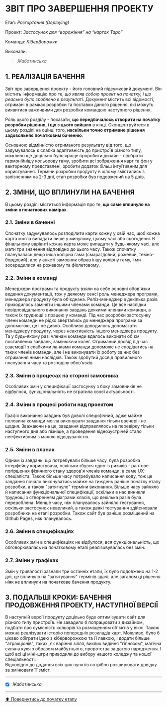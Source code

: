 ﻿# ЗВІТ ПРО ЗАВЕРШЕННЯ ПРОЕКТУ

Етап: *Розгортання (Deploying)*

Проект: *Застосунок для “ворожіння” на “картах Таро”*

Команда: *КіберВорожки*

Виконали:
>*Жаботинська*

##  **1. РЕАЛІЗАЦІЯ БАЧЕННЯ**

Звіт про завершення проекту - його головний підсумковий документ. Він містить інформацію про те, *що являв собою проект на початку, і що реально було зроблено в результаті*. Документ містить всі відомості, отримані в рамках розробки та поставки даного рішення, які можуть виявитися важливими для розробки командою наступного рішення. 

Роль цього розділу - показати, **що передбачалось створити на початку розробки рішення, і що з цього вийшло** в кінці. Сконцентруйтеся в цьому розділі на оцінці того, **наскільки точно отримане рішення задовольняє початковим баченню**.

Основною відмінністю отриманого результату від того, що задумувалось є слабка адаптивність до пристроїв різного типу, можливо ще доцільно було краще проробити дизайн - підібрати гармонійнішу кольорову гаму, зробити всі зображення карт та фон у векторному представлені, зробити додаток більш інтуїтивним для користування. Терміни розробки продукту в цілому змістились з запізненням на 2-3 дні, етап розробки був подовжений на 5 днів. 

##  **2. ЗМІНИ, ЩО ВПЛИНУЛИ НА БАЧЕННЯ**
В цьому розділі міститься інформація про те, **що саме вплинуло на зміни в початкових намірах**. 

### **2.1. Зміни в баченні**

Спочатку задумувалось розподілити карти кожну у свій час, щоб кожна карта могла випадати лише у минулому, цьому часі або сьогоденні. В фінальному варіанті кожна карта може випадати у будь-якому часі, але мати три значення відповідно до цього часу.
Також спочатку планувалась дещо інша колірна гама (смарагдовий, рожевий, темно-бордовий), але у анкеті замовник обрав іншу колірну гаму, і ми зосередилися на рожевому та фіолетовому.

### **2.2. Зміни в команді**

Менеджери програми та продукту взяли на себе основні обов'язки ведення документації, тож у деякому сенсі роль менеджера програми, менеджера продукту була об'єднана. Реліз-менеджерів декілька разів приходилось заміняти іншими членами команди. Це все наслідки невідповідального виконання завдань деякими членами команди, а також їх труднощі з працею у команді.
Під час розробки застосунку члени команди не рідко звертались до менеджера програми за допомогою, це і не дивно. Особливо доводилось допомагати менеджеру продукту, через неактивність іншого менеджера продукту.
Та у будь-якому разі членам команди вдалось виконати об'єм поставлених завдань, замінюючи колег. Отриманий досвід під час взаємодії з слабкими ланками команди допоможе не сподіватись на таких членів команди, але і не виконувати їх роботу за них без отримання ними наслідків. Також здобутий досвід правильного планування часу та розподілу обов'язків.

###  **2.3. Зміни в процесах на стороні замовника** 

Особливих змін у специфікації застосунку з боку замовників не відбулося, функціональність не втратила своєї актуальності. 

###  **2.4. Зміни в процесі роботи над проектом**

Графік виконання завдань був доволі специфічний, адже майже половина команди могла виконувати завдання тільки ввечері і не щодня. Зважаючи на це, завдання відправлялось на перевірку тільки наступного дня або пізніше, а проведення відеозустрічей стало неефективним з малою відвідуваністю. 

###  **2.5. Зміни в планах**

Одним із завдань, що потребували більше часу, була розробка інтерфейсу користувача, оскільки збувся один із ризиків - раптове погіршення фізичного стану здоров'я членів команди, а саме UX-спеціаліста.
Також більше часу потребувало написання коду, тож це завдання почало виконуватись майже на тиждень раніше початку етапу розробки, а також "затягнуло" терміни виконання. Більше часу зайняло й написання функціональної специфікації, оскільки в нас виникли труднощі з створенням діаграми класів, що декілька разів була перероблена.
Менше часу, ніж планувалось зайняло тестування, оскільки застосунок невеликий, а також деякі тестування здійснювали розробники на етапі розробки. Також сайт був раніше розміщений на Github Pages, ніж планувалось.

###  **2.6. Зміни в специфікаціях**

Особливих змін в специфікаціях не відбулося, вся функціональність, що обговорювалась на початковому етапі реалізовувалась без змін.

###  **2.7. Зміни у графіках**

Змін у тривалості зазнали три останніх етапи, їх було подовжено на 1-2 дні, це вплинуло на "затягування" термінів здачі, але загалом ці рішення ніяк не вплинули на початкове бачення продукту.

## **3. ПОДАЛЬШІ КРОКИ: БАЧЕННЯ ПРОДОВЖЕННЯ ПРОЕКТУ, НАСТУПНОЇ ВЕРСІЇ**

В наступній версії продукту доцільно буде оптимізувати сайт для різного типу пристроїв. Не завадило б попрацювати з дизайном, подбати про сумісність кольорів та розміщенням об'єктів у вікні. Також можна реалізувати історію попередніх розкладів карт.
Можливо, було б цікаво обіграти ідею з кіберворожкою та її лавкою, і додати більше "атракціонів", таких, як варіння зілля, виклик видіння "гіпнозом", магічна скляна куля з образом майбутнього, проротства за датою народження. І щоб всі ці міні-шгри приводили до вибору нашого коледжу та ношої спеціальності.  
Відповідно до додання всіх цих пунктів потрібно розширювати довідку за змінювати її зміст.

---

- [x] *Жаботинська*

---
[:arrow_up: Повернутись до початку етапу](/docs/5.Deploying/README.md)



